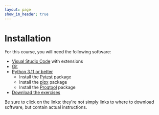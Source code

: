 ```yaml
---
layout: page
show_in_header: true
---
```


# Installation

For this course, you will need the following software:

* [Visual Studio Code](vscode.md) with extensions
* [Git](git.md)
* [Python 3.11 or better](python.md)
  * Install the [Pytest](pytest.md) package
  * Install the [pipx](pipx.md) package
  * Install the [Progtool](progtool.md) package
* [Download the exercises](github-classroom.md)

Be sure to click on the links: they're not simply links to where to download software, but contain actual instructions.
